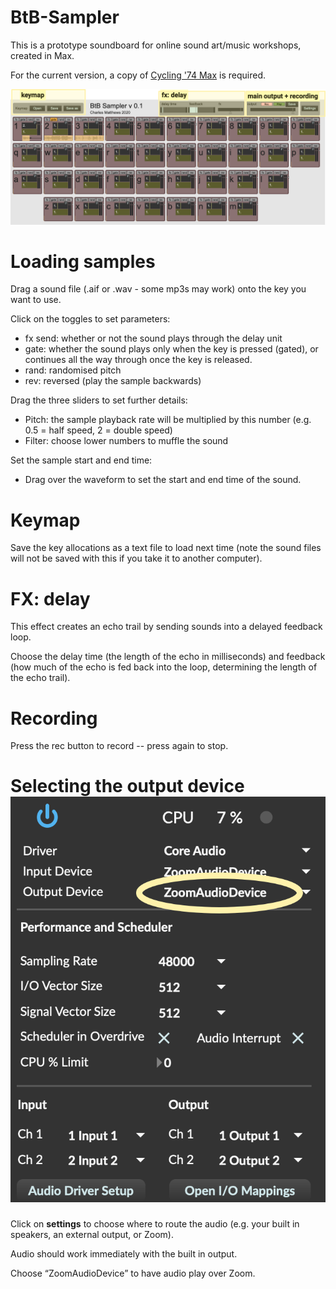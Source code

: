 # BtB-Sampler
This is a prototype soundboard for online sound art/music workshops, created in Max.

For the current version, a copy of [Cycling '74 Max](https://cycling74.com/downloads) is required.

![img](manual/btb_main_screenshot.png)

# Loading samples

Drag a sound file (.aif or .wav - some mp3s may work) onto the key you want to use.

Click on the toggles to set parameters:

- fx send: whether or not the sound plays through the delay unit
- gate: whether the sound plays only when the key is pressed (gated), or continues all the way through once the key is released.
- rand: randomised pitch
- rev: reversed (play the sample backwards)

Drag the three sliders to set further details:

- Pitch: the sample playback rate will be multiplied by this number (e.g. 0.5 = half speed, 2 = double speed)
- Filter: choose lower numbers to muffle the sound

Set the sample start and end time:

- Drag over the waveform to set the start and end time of the sound.

# Keymap

Save the key allocations as a text file to load next time (note the sound files will not be saved with this if you take it to another computer).

# FX: delay

This effect creates an echo trail by sending sounds into a delayed feedback loop.

Choose the delay time (the length of the echo in milliseconds) and feedback (how much of the echo is fed back into the loop, determining the length of the echo trail).

# Recording

Press the rec button to record -- press again to stop.

# Selecting the output device![img](manual/btb_disp_screenshot.png)

Click on **settings** to choose where to route the audio (e.g. your built in speakers, an external output, or Zoom). 

Audio should work immediately with the built in output.

Choose “ZoomAudioDevice” to have audio play over Zoom.